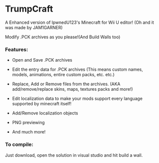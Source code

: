 # TrumpCraft
A Enhanced version of IpwnedU123's Minecraft for Wii U editor! (Oh and it was made by JAM1GARNER)

Modify .PCK archives as you please!(And Build Walls too)

### Features:
* Open and Save .PCK archives

* Edit the entry data for .PCK archives (This means custom names, models, animations, entire custom packs, etc. etc.)

* Replace, Add or Remove files from the archives. (AKA add/remove/replace skins, maps, textures packs and more!)

* Edit localization data to make your mods support every language supported by minecraft itself!

* Add/Remove localization objects

* PNG previewing

* And much more!

### To compile:

Just download, open the solution in visual studio and hit build a wall.
